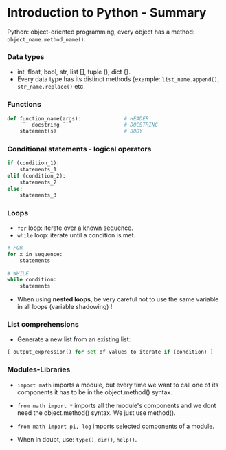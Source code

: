 # Introduction to Python - Summary

Python: object-oriented programming, every object has a method: `object_name.method_name()`.

### Data types

-  int, float, bool, str, list [], tuple (), dict {}.  
- Every data type has its distinct methods (example: ```list_name.append()```, ```str_name.replace()``` etc.

### Functions


```python
def function_name(args):              # HEADER
    ``` docstring ```                 # DOCSTRING
    statement(s)                      # BODY
```

### Conditional statements - logical operators


```python
if (condition_1):
    statements_1
elif (condition_2):
    statements_2
else:
    statements_3
```

### Loops

- `for` loop: iterate over a known sequence.  
- `while` loop: iterate until a condition is met.


```python
# FOR
for x in sequence:
    statements
    
# WHILE
while condition:
    statements
```

- When using **nested loops**, be very careful not to use the same variable in all loops (variable shadowing) !

### List comprehensions

- Generate a new list from an existing list:  



```python
[ output_expression() for set of values to iterate if (condition) ]
```

### Modules-Libraries

- `import math` imports a module, but every time we want to call one of its components it has to be in the object.method() syntax.

- `from math import *` imports all the module's components and we dont need the object.method() syntax. We just use method().

- `from math import pi, log` imports selected components of a module.

- When in doubt, use: `type()`, `dir()`, `help()`.
